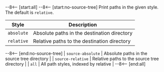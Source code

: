 --8<-- [start:all]
--8<-- [start:no-source-tree]
Print paths in the given style. The default is `relative`.

| Style             | Description                                 |
| ----------------- | ------------------------------------------- |
| `absolute`        | Absolute paths in the destination directory |
| `relative`        | Relative paths to the destination directory |
--8<-- [end:no-source-tree]
| `source-absolute` | Absolute paths in the source tree directory |
| `source-relative` | Relative paths to the source tree directory |
| `all`             | All path styles, indexed by relative        |
--8<-- [end:all]
